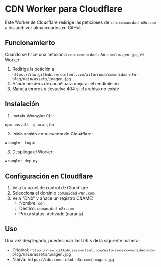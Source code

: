 # CDN Worker para Cloudflare

Este Worker de Cloudflare redirige las peticiones de `cdn.comunidad-n8n.com` a los archivos almacenados en GitHub.

## Funcionamiento

Cuando se hace una petición a `cdn.comunidad-n8n.com/imagen.jpg`, el Worker:
1. Redirige la petición a `https://raw.githubusercontent.com/aitorroma/comunidad-n8n-blog/main/assets/imagen.jpg`
2. Añade headers de caché para mejorar el rendimiento
3. Maneja errores y devuelve 404 si el archivo no existe

## Instalación

1. Instala Wrangler CLI:
```bash
npm install -g wrangler
```

2. Inicia sesión en tu cuenta de Cloudflare:
```bash
wrangler login
```

3. Despliega el Worker:
```bash
wrangler deploy
```

## Configuración en Cloudflare

1. Ve a tu panel de control de Cloudflare
2. Selecciona el dominio `comunidad-n8n.com`
3. Ve a "DNS" y añade un registro CNAME:
   - Nombre: `cdn`
   - Destino: `comunidad-n8n.com`
   - Proxy status: Activado (naranja)

## Uso

Una vez desplegado, puedes usar las URLs de la siguiente manera:
- Original: `https://raw.githubusercontent.com/aitorroma/comunidad-n8n-blog/main/assets/imagen.jpg`
- Nueva: `https://cdn.comunidad-n8n.com/imagen.jpg`